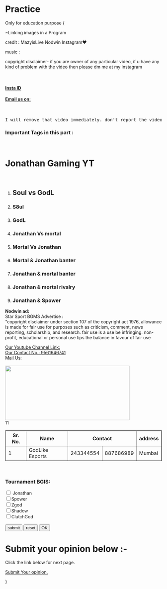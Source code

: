 # Practice
Only for education purpose
{

<!DOCTYPE html>
<html>
<title> My First Program </title>
<head> ~Linking images in a Program </head>
<body> 
<p>   credit :⁠⁠ MazyisLive 
             Nodwin Instagram❤️

music : 

copyright disclaimer- if you are owner of any particular video, if u have any kind of problem with the video then please dm me at my instagram  

<br>
<b><h4><a href="Insta id: krypto_gaming.yt ">Insta ID</a></h4></b>
<b><h4><a href="onlygenuinemail@gmail.com" >Email us on:</a></h4></b><br>
<pre>I will remove that video immediately. don't report the video as it takes a lot of hard-work time and courage for making such videos.
</pre> 
<h3>Important Tags in this part : </h3> <br>
<b><h1>Jonathan Gaming YT</h1></b><br>
<ol> 
<li><h2>Soul vs GodL</h2></li>
<li><h3>S8ul</h3></li>
<li><h3> GodL</h3></li>
<li><h3>Jonathan Vs mortal</h3></li>
<li><h3>Mortal Vs Jonathan </h3></li>
<li><h3>Mortal & Jonathan banter</h3></li>
<li><h3>Jonathan & mortal banter</h3></li>
<li><h3>Jonathan & mortal rivalry</h3></li>
<li><h3>Jonathan & Spower</h3></li>
</ol>
<b>Nodwin ad:</b><br>
Star Sport BGMS Advertise : <br>
"copyright disclaimer under section 107 of the
copyright act 1976, allowance is made for fair use for purposes such as criticism, comment, news reporting, scholarship, and research. fair use is a use  be infringing. non-profit, educational or personal use tips the balance in favour of fair use
</p>
<a href="https://www.youtube.com/watch?v=IDDWw6LgdzA"> Our Youtube Channel Link: </a>
<br>
<a href="tel:(123)456-7890">Our Contact No.: 9561646741</a>
<br>
<a href="mailto : sahebakmwt6@gmail.com">Mail Us: </a>
<br>
<br>
<img src="Gurupournima banner without tabla.png" width="400" height="175">
<br>
<table border="1" solid back>
    <tr><th>Sr. No.</th><th>Name</th>1<th colspan="2"> Contact </th><th> address </th></tr>
    <tr><td>1</td><td>GodLike Esports</td><td> 243344554 </td><td> 887686989 </td>1<td> Mumbai </td></tr>
</table><br>
<label><h3>Tournament BGIS:</h3> </label>
<input type="checkbox" name="GodLike Esports" value="GodL"> Jonathan <br>
<input type="checkbox" name="GodLike Esports" value="GodL">Spower  <br>
<input type="checkbox" name="GodLike Esports" value="GodL">Zgod  <br>
<input type="checkbox" name="GodLike Esports" value="GodL">Shadow  <br>
<input type="checkbox" name="GodLike Esports" value="GodL">ClutchGod  <br>
<br>
<input type="submit" value="submit">
<input type="Reset" value="reset">
<input type="button" value="OK">
<form action="Submit.html" method="post">
</form>
</body>
</html>
<!-- index.html -->
<!DOCTYPE html>
<html>
<head>
    <title>Submit page</title>
</head>
<body>
    <h1>Submit your opinion below :- </h1>
    <p>Click the link below for next page.</p>
    <a href="Submit.html">Submit Your opinion.</a>
</body>
</html>

}
